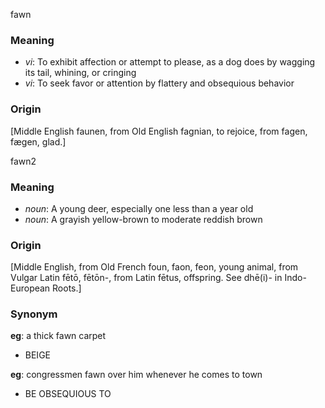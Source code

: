 fawn
### Meaning
+ _vi_: To exhibit affection or attempt to please, as a dog does by wagging its tail, whining, or cringing
+ _vi_: To seek favor or attention by flattery and obsequious behavior

### Origin

[Middle English faunen, from Old English fagnian, to rejoice, from fagen, fægen, glad.]

fawn2
### Meaning
+ _noun_: A young deer, especially one less than a year old
+ _noun_: A grayish yellow-brown to moderate reddish brown

### Origin

[Middle English, from Old French foun, faon, feon, young animal, from Vulgar Latin fētō, fētōn-, from Latin fētus, offspring. See dhē(i)- in Indo-European Roots.]

### Synonym

__eg__: a thick fawn carpet 

+ BEIGE

__eg__: congressmen fawn over him whenever he comes to town

+ BE OBSEQUIOUS TO


